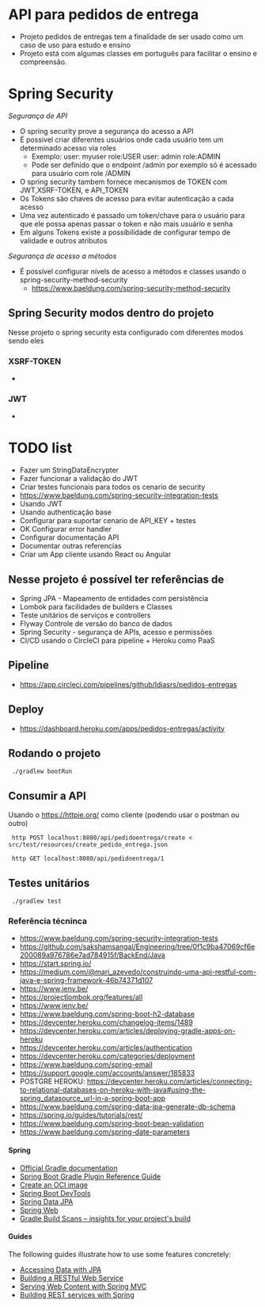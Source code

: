 # API para pedidos de entrega

- Projeto pedidos de entregas tem a finalidade de ser usado como um caso de uso para estudo e ensino
- Projeto está com algumas classes em português para facilitar o ensino e compreensão. 

# Spring Security

*Segurança de API*
- O spring security prove a segurança do acesso a API 
- É possivel criar diferentes usuários onde cada usuário tem um determinado acesso via roles
  - Exemplo: user: myuser role:USER user: admin role:ADMIN
  - Pode ser definido que o endpoint /admin por exemplo só é acessado para usuário com role /ADMIN
- O spring security tambem fornece mecanismos de TOKEN com JWT,XSRF-TOKEN, e API_TOKEN
- Os Tokens são chaves de acesso para evitar autenticação a cada acesso
- Uma vez autenticado é passado um token/chave para o usuário para que ele possa apenas passar o token e não mais usuário e senha
- Em alguns Tokens existe a possíbilidade de configurar tempo de validade e outros atributos

*Segurança de acesso a métodos*
- É possível configurar nívels de acesso a métodos e classes usando o spring-security-method-security
  - https://www.baeldung.com/spring-security-method-security

## Spring Security modos dentro do projeto

Nesse projeto o spring security esta configurado com diferentes modos sendo eles

### XSRF-TOKEN

-

### JWT

-

# TODO list

- Fazer um StringDataEncrypter
- Fazer funcionar a validação do JWT 
- Criar testes funcionais para todos os cenario de security
- https://www.baeldung.com/spring-security-integration-tests
- Usando JWT
- Usando authenticação base
- Configurar para suportar cenario de API_KEY + testes
- OK Configurar error handler
- Configurar documentação API
- Documentar outras referencias
- Criar um App cliente usando React ou Angular

## Nesse projeto é possível ter referências de
 - Spring JPA - Mapeamento de entidades com persistência
 - Lombok para facilidades de builders e Classes
 - Teste unitários de serviços e controllers
 - Flyway Controle de versão do banco de dados
 - Spring Security - segurança de APIs, acesso e permissões
 - CI/CD usando o CircleCI para pipeline + Heroku como PaaS

## Pipeline 

* https://app.circleci.com/pipelines/github/ldiasrs/pedidos-entregas

## Deploy

* https://dashboard.heroku.com/apps/pedidos-entregas/activity

## Rodando o projeto

```
 ./gradlew bootRun
```

## Consumir a API

Usando o https://httpie.org/ como cliente (podendo usar o postman ou outro)

```
 http POST localhost:8080/api/pedidoentrega/create <  src/test/resources/create_pedido_entrega.json
```

```
 http GET localhost:8080/api/pedidoentrega/1
```

## Testes unitários
```
 ./gradlew test
```
### Referência técninca
* https://www.baeldung.com/spring-security-integration-tests
* https://github.com/sakshamsangal/Engineering/tree/0f1c9ba47069cf6e200089a976786e7ad784915f/BackEnd/Java
* https://start.spring.io/
* https://medium.com/@mari_azevedo/construindo-uma-api-restful-com-java-e-spring-framework-46b74371d107
* https://www.jenv.be/
* https://projectlombok.org/features/all
* https://www.jenv.be/
* https://www.baeldung.com/spring-boot-h2-database
* https://devcenter.heroku.com/changelog-items/1489
* https://devcenter.heroku.com/articles/deploying-gradle-apps-on-heroku
* https://devcenter.heroku.com/articles/authentication
* https://devcenter.heroku.com/categories/deployment
* https://www.baeldung.com/spring-email
* https://support.google.com/accounts/answer/185833
* POSTGRE HEROKU: https://devcenter.heroku.com/articles/connecting-to-relational-databases-on-heroku-with-java#using-the-spring_datasource_url-in-a-spring-boot-app
* https://www.baeldung.com/spring-data-jpa-generate-db-schema
* https://spring.io/guides/tutorials/rest/
* https://www.baeldung.com/spring-boot-bean-validation
* https://www.baeldung.com/spring-date-parameters

#### Spring

* [Official Gradle documentation](https://docs.gradle.org)
* [Spring Boot Gradle Plugin Reference Guide](https://docs.spring.io/spring-boot/docs/2.3.3.RELEASE/gradle-plugin/reference/html/)
* [Create an OCI image](https://docs.spring.io/spring-boot/docs/2.3.3.RELEASE/gradle-plugin/reference/html/#build-image)
* [Spring Boot DevTools](https://docs.spring.io/spring-boot/docs/2.3.3.RELEASE/reference/htmlsingle/#using-boot-devtools)
* [Spring Data JPA](https://docs.spring.io/spring-boot/docs/2.3.3.RELEASE/reference/htmlsingle/#boot-features-jpa-and-spring-data)
* [Spring Web](https://docs.spring.io/spring-boot/docs/2.3.3.RELEASE/reference/htmlsingle/#boot-features-developing-web-applications)
* [Gradle Build Scans – insights for your project's build](https://scans.gradle.com#gradle)

#### Guides
The following guides illustrate how to use some features concretely:

* [Accessing Data with JPA](https://spring.io/guides/gs/accessing-data-jpa/)
* [Building a RESTful Web Service](https://spring.io/guides/gs/rest-service/)
* [Serving Web Content with Spring MVC](https://spring.io/guides/gs/serving-web-content/)
* [Building REST services with Spring](https://spring.io/guides/tutorials/bookmarks/)


